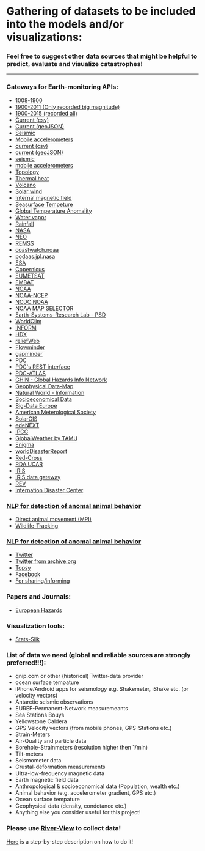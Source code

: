 # Gathering of datasets to be included into the models and/or visualizations:

### Feel free to suggest other data sources that might be helpful to predict, evaluate and visualize catastrophes!
_______________________________________________________________________________________________________________________________

### Gateways for Earth-monitoring APIs:
- [1008-1900](http://www.emidius.eu/GEH/)
- [1900-2011 (Only recorded big magnitude)](http://www.isc.ac.uk/iscgem/download.php) 
- [1900-2015 (recorded all)](http://earthquake.usgs.gov/earthquakes/search/)
- [Current (csv)](http://earthquake.usgs.gov/earthquakes/feed/v1.0/csv.php)
- [Current (geoJSON)](http://earthquake.usgs.gov/earthquakes/feed/v1.0/geojson.php)
- [Seismic](https://www.unavco.org/data/data.html)
- [Mobile accelerometers](http://bayen.eecs.berkeley.edu/sites/default/files/journals/06470715.pdf)
- [current (csv)](http://earthquake.usgs.gov/earthquakes/feed/v1.0/csv.php)
- [current (geoJSON)](http://earthquake.usgs.gov/earthquakes/feed/v1.0/geojson.php)
- [seismic](https://www.unavco.org/data/data.html)
- [mobile accelerometers](http://bayen.eecs.berkeley.edu/sites/default/files/journals/06470715.pdf)
- [Topology](http://opentopo.sdsc.edu/gridsphere/gridsphere?cid=datasets)
- [Thermal heat](http://www.heatflow.und.edu/data.html)
- [Volcano](http://www.volcano.si.edu/tdpmap/)
- [Solar wind](http://www.srl.caltech.edu/cgi-bin/dib/rundibviewssprotonsl2/ACE/ASC/DATA/level2/ssprotons?ss_data_12min.hdf!hdfref;tag=1962,ref=3,s=0)
- [Internal magnetic field](http://www.srl.caltech.edu/cgi-bin/dib/rundibviewmagl2/ACE/ASC/DATA/level2/mag?mag_data_1day.hdf!hdfref;tag=1962,ref=6,s=0)
- [Seasurface Tempeture](http://neo.sci.gsfc.nasa.gov/view.php?datasetId=MYD28D)
- [Global Temperature Anomality](http://neo.sci.gsfc.nasa.gov/view.php?datasetId=GISS_TA_M)
- [Water vapor](http://neo.sci.gsfc.nasa.gov/view.php?datasetId=MYDAL2_M_SKY_WV)
- [Rainfall](http://neo.sci.gsfc.nasa.gov/view.php?datasetId=TRMM_3B43M)
- [NASA](https://data.nasa.gov/data?category=Earth%20Science&search=&type=)
- [NEO](http://neo.sci.gsfc.nasa.gov/)
- [REMSS](http://www.remss.com/measurements/sea-surface-temperature/oisst-description)
- [coastwatch.noaa](http://coastwatch.noaa.gov/cwn/search/interface.html)
- [podaas.jpl.nasa](http://podaac.jpl.nasa.gov/datasetlist?search=Sea%20Surface%20Temperature)
- [ESA](https://earth.esa.int/web/guest/data-access/online-archives)
- [Copernicus](https://copernicusdata.esa.int/)
- [EUMETSAT](http://www.eumetsat.int/website/home/Data/DataDelivery/OnlineDataAccess/index.html)
- [EMBAT](http://www.emdat.be/world-map)
- [NOAA](http://www.noaa.gov/)
- [NOAA-NCEP](http://www.ncep.noaa.gov/)
- [NCDC.NOAA](http://www.ncdc.noaa.gov/)
- [NOAA MAP SELECTOR](http://gis.ncdc.noaa.gov/map/viewer/#app=cdo&cfg=cdo&theme=daily&layers=111&node=gis)
- [Earth-Systems-Research Lab - PSD](http://www.esrl.noaa.gov/psd/data/)
- [WorldClim](http://www.worldclim.org/)
- [INFORM](http://www.inform-index.org/)
- [HDX](https://data.hdx.rwlabs.org/)
- [reliefWeb](http://reliefweb.int/)
- [Flowminder](http://www.flowminder.org/)
- [gapminder](http://www.gapminder.org/data/)
- [PDC](http://www.pdc.org/)
- [PDC's REST interface](http://agsc.pdc.org/arcgis/rest/services/global/pdc_historical_hazards/MapServer)
- [PDC-ATLAS](http://atlas.pdc.org/atlas/)
- [GHIN - Global Hazards Info Network](http://ghin.pdc.org/ghin/catalog/search/browse/browse.page)
- [Geophysical Data-Map](http://maps.ngdc.noaa.gov/viewers/geophysics/)
- [Natural World - Information](http://www.naturalearthdata.com/)
- [Socioeconomical Data](http://sedac.ciesin.columbia.edu/)
- [Big-Data Europe](http://www.big-data-europe.eu/climate/)
- [American Meterological Society](http://www.ametsoc.org/AMSedu/ECS/index.html)
- [SolarGIS](http://solargis.info/imaps/)
- [edeNEXT](http://www.edenextdata.com/?q=data)
- [IPCC](http://www.ipcc-data.org/)
- [GlobalWeather by TAMU](http://globalweather.tamu.edu/)
- [Enigma](https://app.enigma.io)
- [worldDisasterReport](http://worlddisastersreport.org/en/data/index.html)
- [Red-Cross](https://www.ifrc.org/world-disasters-report-2014/data)
- [RDA.UCAR](http://rda.ucar.edu/#!lfd?nb=y&b=all&v=Full+List)
- [IRIS](http://www.iris.edu/hq/)
- [IRIS data gateway](http://ds.iris.edu/ds/nodes/dmc/data/types/)
- [REV](http://rev.seis.sc.edu/stations.html)
- [Internation Disaster Center](http://www.cidi.org/)


### [NLP for detection of anomal animal behavior](http://en.m.wikipedia.org/wiki/Earthquake_prediction#Animal_behavior)
- [Direct animal movement (MPI)](https://www.movebank.org/)
- [Wildlife-Tracking](http://www.wildlifetracking.org/)

### [NLP for detection of anomal animal behavior](http://en.m.wikipedia.org/wiki/Earthquake_prediction#Animal_behavior)
- [Twitter](https://dev.twitter.com/rest/reference/get/search/tweets)
- [Twitter from archive.org](https://archive.org/details/twitterstream)
- [Topsy](http://about.topsy.com/)
- [Facebook](https://developers.facebook.com/)
- [For sharing/informing](https://docs.oneall.com/api/)

### Papers and Journals:
- [European Hazards](http://www.natural-hazards-and-earth-system-sciences.net/index.html)

### Visualization tools:
- [Stats-Silk](http://www.statsilk.com/software/statplanet)

### List of data we need (global and reliable sources are strongly preferred!!!):
- gnip.com or other (historical) Twitter-data provider
- ocean surface tempature
- iPhone/Android apps for seismology e.g. Shakemeter, iShake etc. (or velocity vectors)
- Antarctic seismic observations
- EUREF-Permanent-Network measuremeants 
- Sea Stations Bouys
- Yellowstone Caldera
- GPS Velocity vectors (from mobile phones, GPS-Stations etc.)
- Strain-Meters
- Air-Quality and particle data
- Borehole-Strainmeters (resolution higher then 1/min)
- Tilt-meters
- Seismometer data
- Crustal-deformation measurements
- Ultra-low-frequency magnetic data
- Earth magnetic field data
- Anthropological & socioeconomical data (Population, wealth etc.)
- Animal behavior (e.g. accelerometer gradient, GPS etc.)
- Ocean surface tempature
- Geophysical data (density, condctance etc.)
- Anything else you consider useful for this project!

### Please use [River-View](https://github.com/nupic-community/river-view) to collect data!
[Here](https://github.com/nupic-community/river-view/wiki/Creating-a-River) is a step-by-step description on how to do it!

